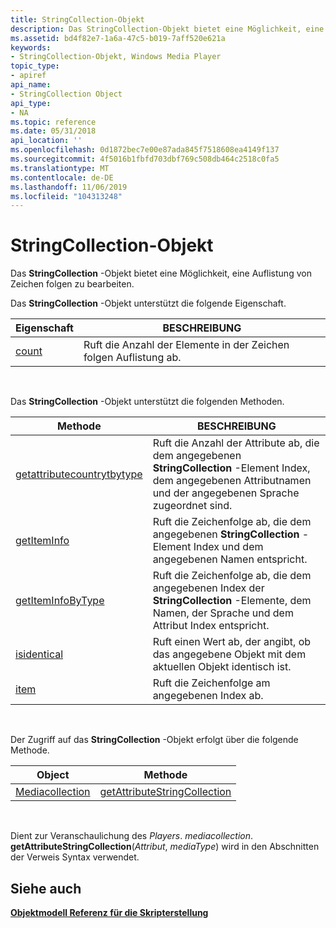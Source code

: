 ```yaml
---
title: StringCollection-Objekt
description: Das StringCollection-Objekt bietet eine Möglichkeit, eine Auflistung von Zeichen folgen zu bearbeiten.
ms.assetid: bd4f82e7-1a6a-47c5-b019-7aff520e621a
keywords:
- StringCollection-Objekt, Windows Media Player
topic_type:
- apiref
api_name:
- StringCollection Object
api_type:
- NA
ms.topic: reference
ms.date: 05/31/2018
api_location: ''
ms.openlocfilehash: 0d1872bec7e00e87ada845f7518608ea4149f137
ms.sourcegitcommit: 4f5016b1fbfd703dbf769c508db464c2518c0fa5
ms.translationtype: MT
ms.contentlocale: de-DE
ms.lasthandoff: 11/06/2019
ms.locfileid: "104313248"
---
```

# <a name="stringcollection-object"></a>StringCollection-Objekt

Das **StringCollection** -Objekt bietet eine Möglichkeit, eine Auflistung von Zeichen folgen zu bearbeiten.

Das **StringCollection** -Objekt unterstützt die folgende Eigenschaft.



| Eigenschaft                            | BESCHREIBUNG                                             |
|-------------------------------------|---------------------------------------------------------|
| [count](stringcollection-count.md) | Ruft die Anzahl der Elemente in der Zeichen folgen Auflistung ab. |



 

Das **StringCollection** -Objekt unterstützt die folgenden Methoden.



| Methode                                                                  | BESCHREIBUNG                                                                                                                     |
|-------------------------------------------------------------------------|---------------------------------------------------------------------------------------------------------------------------------|
| [getattributecountrytbytype](stringcollection-getattributecountbytype.md) | Ruft die Anzahl der Attribute ab, die dem angegebenen **StringCollection** -Element Index, dem angegebenen Attributnamen und der angegebenen Sprache zugeordnet sind. |
| [getItemInfo](stringcollection-getiteminfo.md)                         | Ruft die Zeichenfolge ab, die dem angegebenen **StringCollection** -Element Index und dem angegebenen Namen entspricht.                                   |
| [getItemInfoByType](stringcollection-getiteminfobytype.md)             | Ruft die Zeichenfolge ab, die dem angegebenen Index der **StringCollection** -Elemente, dem Namen, der Sprache und dem Attribut Index entspricht.       |
| [isidentical](stringcollection-isidentical.md)                         | Ruft einen Wert ab, der angibt, ob das angegebene Objekt mit dem aktuellen Objekt identisch ist.                                        |
| [item](stringcollection-item.md)                                       | Ruft die Zeichenfolge am angegebenen Index ab.                                                                                    |



 

Der Zugriff auf das **StringCollection** -Objekt erfolgt über die folgende Methode.



| Object                                        | Methode                                                                           |
|-----------------------------------------------|----------------------------------------------------------------------------------|
| [Mediacollection](mediacollection-object.md) | [getAttributeStringCollection](mediacollection-getattributestringcollection.md) |



 

Dient zur Veranschaulichung des *Players*. *mediacollection*. **getAttributeStringCollection**(*Attribut*, *mediaType*) wird in den Abschnitten der Verweis Syntax verwendet.

## <a name="see-also"></a>Siehe auch

<dl> <dt>

[**Objektmodell Referenz für die Skripterstellung**](object-model-reference-for-scripting.md)
</dt> </dl>

 

 




